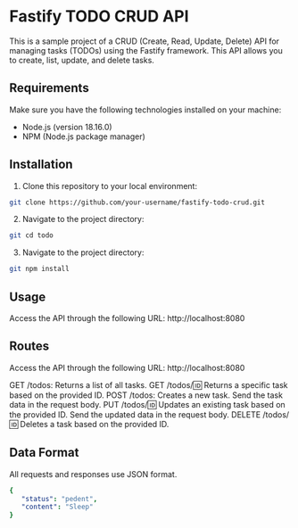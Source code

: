 # Fastify TODO CRUD API

This is a sample project of a CRUD (Create, Read, Update, Delete) API for managing tasks (TODOs) using the Fastify framework. This API allows you to create, list, update, and delete tasks.

## Requirements

Make sure you have the following technologies installed on your machine:

- Node.js (version 18.16.0)
- NPM (Node.js package manager)

## Installation

1. Clone this repository to your local environment:

```bash
git clone https://github.com/your-username/fastify-todo-crud.git
```

2. Navigate to the project directory:

```bash
git cd todo
```

3. Navigate to the project directory:

```bash
git npm install
```

## Usage

Access the API through the following URL: http://localhost:8080

## Routes

Access the API through the following URL: http://localhost:8080

GET /todos: Returns a list of all tasks.
GET /todos/:id: Returns a specific task based on the provided ID.
POST /todos: Creates a new task. Send the task data in the request body.
PUT /todos/:id: Updates an existing task based on the provided ID. Send the updated data in the request body.
DELETE /todos/:id: Deletes a task based on the provided ID.

## Data Format

All requests and responses use JSON format.

```yaml
{
   "status": "pedent",
   "content": "Sleep"
}
```